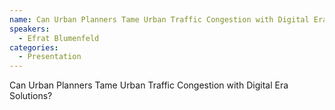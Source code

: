 ```yaml
--- 
name: Can Urban Planners Tame Urban Traffic Congestion with Digital Era Solutions?
speakers: 
  - Efrat Blumenfeld
categories:
  - Presentation
---
```


Can Urban Planners Tame Urban Traffic Congestion with Digital Era Solutions?